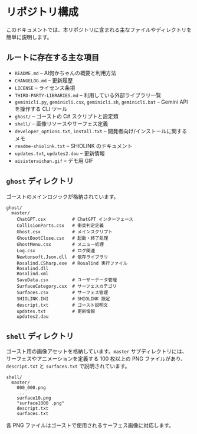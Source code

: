 # リポジトリ構成

このドキュメントでは、本リポジトリに含まれる主なファイルやディレクトリを簡単に説明します。

## ルートに存在する主な項目

- `README.md` – AI何かちゃんの概要と利用方法
- `CHANGELOG.md` – 更新履歴
- `LICENSE` – ライセンス条項
- `THIRD-PARTY-LIBRARIES.md` – 利用している外部ライブラリ一覧
- `geminicli.py`, `geminicli.csx`, `geminicli.sh`, `geminicli.bat` – Gemini API を操作する CLI ツール
- `ghost/` – ゴーストの C# スクリプトと設定類
- `shell/` – 画像リソースやサーフェス定義
- `developer_options.txt`, `install.txt` – 開発者向け/インストールに関するメモ
- `readme-shiolink.txt` – SHIOLINK のドキュメント
- `updates.txt`, `updates2.dau` – 更新情報
- `aisisteraichan.gif` – デモ用 GIF

## `ghost` ディレクトリ

ゴーストのメインロジックが格納されています。

```
ghost/
  master/
    ChatGPT.csx          # ChatGPT インターフェース
    CollisionParts.csx   # 衝突判定定義
    Ghost.csx            # メインスクリプト
    GhostBootClose.csx   # 起動・終了処理
    GhostMenu.csx        # メニュー処理
    Log.csx              # ログ関連
    Newtonsoft.Json.dll  # 依存ライブラリ
    Rosalind.CSharp.exe  # Rosalind 実行ファイル
    Rosalind.dll
    Rosalind.xml
    SaveData.csx         # ユーザーデータ管理
    SurfaceCategory.csx  # サーフェスカテゴリ
    Surfaces.csx         # サーフェス管理
    SHIOLINK.INI         # SHIOLINK 設定
    descript.txt         # ゴースト説明文
    updates.txt          # 更新情報
    updates2.dau
```

## `shell` ディレクトリ

ゴースト用の画像アセットを格納しています。`master` サブディレクトリには、サーフェスやアニメーションを定義する 100 枚以上の PNG ファイルがあり、`descript.txt` と `surfaces.txt` で説明されています。

```
shell/
  master/
    000_000.png
    ...
    surface10.png
    "surface1000 .png"
    descript.txt
    surfaces.txt
```

各 PNG ファイルはゴーストで使用されるサーフェス画像に対応します。
